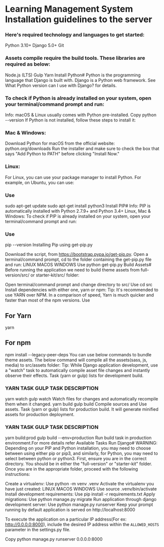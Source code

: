 # Learning Management System Installation guidelines to the server

### Here's required technology and languages to get started:

Python 3.10+
Django 5.0+
Git
### Assets compile require the build tools. These libraries are required as below:

Node.js (LTS)
Gulp
Yarn
Install Python#
Python is the programming language that Django is built with. Django is a Python web framework. See What Python version can I use with Django? for details.

### To check if Python is already installed on your system, open your terminal/command prompt and run:

Info: macOS & Linux usually comes with Python pre-installed.
Copy
python --version
If Python is not installed, follow these steps to install it:

### Mac & Windows:
Download Python for macOS from the official website: python.org/downloads
Run the installer and make sure to check the box that says "Add Python to PATH" before clicking "Install Now."
### Linux:
For Linux, you can use your package manager to install Python. For example, on Ubuntu, you can use:

### Use
sudo apt-get update
sudo apt-get install python3
Install PIP#
Info: PIP is automatically installed with Python 2.7.9+ and Python 3.4+
Linux, Mac & Windows:
To check if PIP is already installed on your system, open your terminal/command prompt and run:

### Use
pip --version
Installing Pip using get-pip.py

Download the script, from https://bootstrap.pypa.io/get-pip.py.
Open a terminal/command prompt, cd to the folder containing the get-pip.py file and run:
LINUX
MACOS
WINDOWS
Use
python get-pip.py
Build Assets#
Before running the application we need to build theme assets from full-version/src/ or starter-kit/src/ folder:

Open terminal/command prompt and change directory to src/
Use
cd src
Install dependencies with either one, yarn or npm:
Tip: It's recommended to use YARN over NPM. In a comparison of speed, Yarn is much quicker and faster than most of the npm versions.
Use
## For Yarn
yarn

## For npm
npm install --legacy-peer-deps
You can use below commands to bundle theme assets. The below command will compile all the assets(sass, js, media) to src/assets folder:
Tip: While Django application development, use a "watch" task to automatically compile asset file changes and instantly observe their effects.
Task (yarn or gulp) lists for development build.

### YARN TASK	GULP TASK	DESCRIPTION
yarn watch	gulp watch	Watch files for changes and automatically recompile them when it changed.
yarn build	gulp build	Compile sources and Use assets.
Task (yarn or gulp) lists for production build. It will generate minified assets for production deployment.

### YARN TASK	GULP TASK	DESCRIPTION
yarn build:prod	gulp build --env=production	Run build task in production environment.For more details refer Available Tasks
Run Django#
WARNING: Depending on your PIP and Python installation, you may need to choose between using either pip or pip3, and similarly, for Python, you may need to select between python or python3.
First, ensure you are in the correct directory. You should be in either the "full-version" or "starter-kit" folder. Once you are in the appropriate folder, proceed with the following instructions:

Create a virtualenv:
Use
python -m venv .venv
Activate the virtualenv you have just created:
LINUX
MACOS
WINDOWS
Use
source .venv/bin/activate
Install development requirements:
Use
pip install -r requirements.txt
Apply migrations:
Use
python manage.py migrate
Run application through django development server:
Use
python manage.py runserver
Keep your prompt running by default application is served on http://localhost:8000

To execute the application on a particular IP address(For ex: http://0.0.0.0:8000), include the desired IP address within the `ALLOWED_HOSTS` parameter in the settings.py file.

Copy
python manage.py runserver 0.0.0.0:8000
